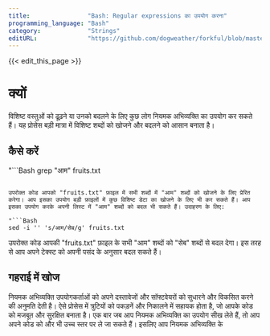 ```yaml
---
title:                "Bash: Regular expressions का उपयोग करना"
programming_language: "Bash"
category:             "Strings"
editURL:              "https://github.com/dogweather/forkful/blob/master/content/hi/bash/using-regular-expressions.md"
---
```


{{< edit_this_page >}}

# क्यों

विशिष्ट वस्तुओं को ढूढ़ने या उनको बदलने के लिए कुछ लोग नियमक अभिव्यक्ति का उपयोग कर सकते हैं। यह प्रोसेस बड़ी मात्रा में विशिष्ट शब्दों को खोजने और बदलने को आसान बनाता है।

## कैसे करें

"```Bash
grep "आम" fruits.txt
```

उपरोक्त कोड आपको "fruits.txt" फ़ाइल में सभी शब्दों में "आम" शब्दों को खोजने के लिए प्रेरित करेगा। आप इसका उपयोग बड़ी फ़ाइलों में कुछ विशिष्ट डेटा का खोजने के लिए भी कर सकते हैं। आप इसका उपयोग करके अपनी लिस्ट में "आम" शब्दों को बदल भी सकते हैं। उदाहरण के लिए:

"```Bash
sed -i '' 's/आम/सेब/g' fruits.txt
```

उपरोक्त कोड आपकी "fruits.txt" फ़ाइल के सभी "आम" शब्दों को "सेब" शब्दों से बदल देगा। इस तरह से आप अपने टेक्स्ट को अपनी पसंद के अनुसार बदल सकते हैं।

## गहराई में खोज

नियमक अभिव्यक्ति उपयोगकर्ताओं को अपने दस्तावेजों और सॉफ्टवेयरों को सुधारने और विकसित करने की अनुमति देती है। ऐसे प्रोसेस में त्रुटियों को पकड़नें और निकालने में सहायक होता है, जो आपके कोड को मजबूत और सुरक्षित बनाता है। एक बार जब आप नियमक अभिव्यक्ति का उपयोग सीख लेते हैं, तो आप अपने कोड को और भी उच्च स्तर पर ले जा सकते हैं। इसलिए आप नियमक अभिव्यक्ति के